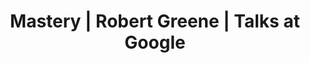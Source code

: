 ---
layout: post_video
type: video
title:  Mastery | Robert Greene | Talks at Google
books: Mastery 
poster: alex
category: personal
tags: [ youtube, book ]
youtube_url: https://www.youtube.com/embed/_4_-irspjKo
image: https://images-na.ssl-images-amazon.com/images/I/41WoD6VNvSL.jpg
description: Robert Greene stops by the Googleplex to discuss his latest book, "Mastery." Temple Grandin, Martha Graham, Henry Ford, Buckminster Fuller—all have lessons to offer about how the love for doing one thing exceptionally well can lead to mastery. Yet the secret, Greene maintains, is already in our heads. Debunking long-held cultural myths, he demonstrates just how we, as humans, are hardwired for achievement and supremacy.
---